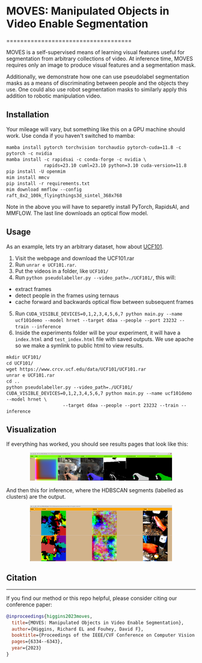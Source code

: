 # MOVES: Manipulated Objects in Video Enable Segmentation
====================================

MOVES is a self-supervised means of learning visual features useful for segmentation
from arbitrary collections of video. At inference time, MOVES requires only an image
to produce visual features and a segmentation mask. 

Additionally, we demonstrate how one can use pseudolabel segmentation masks as a means
of discriminating between people and the objects they use. One could also use robot 
segmentation masks to similarly apply this addition to robotic manipulation video.

## Installation

Your mileage will vary, but something like this on a GPU machine should work. Use conda if you haven't switched to mamba:
 
```
mamba install pytorch torchvision torchaudio pytorch-cuda=11.8 -c pytorch -c nvidia
mamba install -c rapidsai -c conda-forge -c nvidia \
              rapids=23.10 cuml=23.10 python=3.10 cuda-version=11.8
pip install -U openmim
mim install mmcv
pip install -r requirements.txt
mim download mmflow --config raft_8x2_100k_flyingthings3d_sintel_368x768
```

Note in the above you will have to separetly install PyTorch, RapidsAI, and MMFLOW. The last line downloads an optical flow model.

## Usage
As an example, lets try an arbitrary dataset, how about [UCF101](https://www.crcv.ucf.edu/data/UCF101.php). 

1. Visit the webpage and download the UCF101.rar
2. Run `unrar e UCF101.rar`. 
3. Put the videos in a folder, like `UCF101/`
4. Run `python pseudolabeller.py --video_path=./UCF101/`, this will:
- extract frames
- detect people in the frames using ternaus  
- cache forward and backwards optical flow between subsequent frames
5. Run `CUDA_VISIBLE_DEVICES=0,1,2,3,4,5,6,7 python main.py --name ucf101demo --model hrnet --target ddaa --people --port 23232 --train --inference`
6. Inside the experiments folder will be your experiment, it will have a `index.html` and `test_index.html` file with saved outputs. We use apache so we make a symlink to public html to view results.

```
mkdir UCF101/
cd UCF101/
wget https://www.crcv.ucf.edu/data/UCF101/UCF101.rar
unrar e UCF101.rar
cd ..
python pseudolabeller.py --video_path=./UCF101/
CUDA_VISIBLE_DEVICES=0,1,2,3,4,5,6,7 python main.py --name ucf101demo --model hrnet \
                     --target ddaa --people --port 23232 --train --inference
```

## Visualization

If everything has worked, you should see results pages that look like this:

<p align="center">
  <img src="./web/training_page.png" alt="training_page" width="75%" />
</p>


And then this for inference, where the HDBSCAN segments (labelled as clusters) are the output.

<p align="center">
  <img src="./web/inference_page.png" alt="training_page" width="75%" />
</p>

## Citation
-----------------

If you find our method or this repo helpful, please consider citing our conference paper:

```bibtex
@inproceedings{higgins2023moves,
  title={MOVES: Manipulated Objects in Video Enable Segmentation},
  author={Higgins, Richard EL and Fouhey, David F},
  booktitle={Proceedings of the IEEE/CVF Conference on Computer Vision and Pattern Recognition},
  pages={6334--6343},
  year={2023}
}
```

